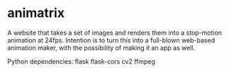 # animatrix

A website that takes a set of images and renders them into a stop-motion animation at 24fps. Intention is to turn this into a full-blown web-based animation maker, with the possibility of making it an app as well.

Python dependencies:
flask
flask-cors
cv2
ffmpeg

